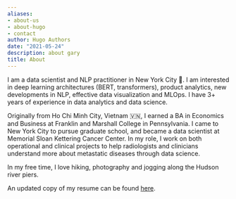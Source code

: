 ```yaml
---
aliases:
- about-us
- about-hugo
- contact
author: Hugo Authors
date: "2021-05-24"
description: about gary
title: About
---
```


I am a data scientist and NLP practitioner in New York City 🗽. I am interested in deep learning architectures (BERT, transformers), product analytics, new developments in NLP, effective data visualization and MLOps. I have 3+ years of experience in data analytics and data science.

Originally from Ho Chi Minh City, Vietnam 🇻🇳, I earned a BA in Economics and Business at Franklin and Marshall College in Pennsylvania. I came to New York City to pursue graduate school, and became a data scientist at Memorial Sloan Kettering Cancer Center. In my role, I work on both operational and clinical projects to help radiologists and clinicians understand more about metastatic diseases through data science.

In my free time, I love hiking, photography and jogging along the Hudson river piers.

An updated copy of my resume can be found [here](https://bit.ly/3yETioE).
